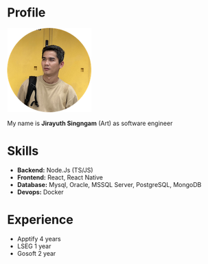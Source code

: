 # Profile

![Jirayuth Singngam](/pages/profile/jirayuth-profile-196-px.png)

My name is **Jirayuth Singngam** (Art) as software engineer

# Skills
* **Backend:** Node.Js (TS/JS)
* **Frontend:** React, React Native
* **Database:** Mysql, Oracle, MSSQL Server, PostgreSQL, MongoDB
* **Devops:** Docker

# Experience
* Apptify 4 years
* LSEG 1 year
* Gosoft 2 year